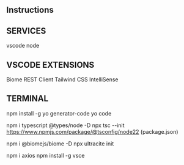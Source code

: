 ## Instructions

## SERVICES
vscode
node

## VSCODE EXTENSIONS
Biome
REST Client
Tailwind CSS IntelliSense

## TERMINAL
npm install -g yo generator-code
yo code

npm i typescript @types/node -D
npx tsc --init
https://www.npmjs.com/package/@tsconfig/node22 (package.json)

npm i @biomejs/biome -D
npx ultracite init

npm i axios
npm install -g vsce